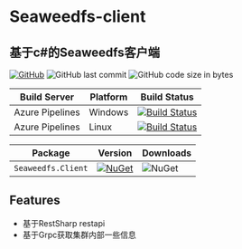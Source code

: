 # Seaweedfs-client

## 基于c#的Seaweedfs客户端

[![GitHub](https://img.shields.io/github/license/mashape/apistatus.svg)](https://github.com/cocosip/Seaweedfs-client/blob/master/LICENSE) ![GitHub last commit](https://img.shields.io/github/last-commit/cocosip/Seaweedfs-client.svg) ![GitHub code size in bytes](https://img.shields.io/github/languages/code-size/cocosip/Seaweedfs-client.svg)

| Build Server | Platform | Build Status |
| ------------ | -------- | ------------ |
| Azure Pipelines| Windows |[![Build Status](https://dev.azure.com/cocosip/Seaweedfs-client/_apis/build/status/cocosip.Seaweedfs-client?branchName=master&jobName=Windows)](https://dev.azure.com/cocosip/Seaweedfs-client/_build/latest?definitionId=9&branchName=master)|
| Azure Pipelines| Linux |[![Build Status](https://dev.azure.com/cocosip/Seaweedfs-client/_apis/build/status/cocosip.Seaweedfs-client?branchName=master&jobName=Linux)](https://dev.azure.com/cocosip/Seaweedfs-client/_build/latest?definitionId=9&branchName=master)|

| Package  | Version | Downloads|
| -------- | ------- | -------- |
| `Seaweedfs.Client` | [![NuGet](https://img.shields.io/nuget/v/Seaweedfs.Client.svg)](https://www.nuget.org/packages/Seaweedfs.Client) |![NuGet](https://img.shields.io/nuget/dt/Seaweedfs.Client.svg)|

## Features

- 基于RestSharp restapi
- 基于Grpc获取集群内部一些信息
